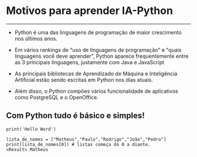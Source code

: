 # Motivos para aprender IA-Python

***

* Python é uma das linguagens de programação de maior crescimento nos últimos anos.

* Em vários rankings de "uso de linguagens de programação" e "quais linguagens você deve aprender", Python aparece frequentemente entre as 3 principais linguagens, justamente com Java e JavaScript

* As principais bibliotecas de Aprendizado de Máquina e Inteligência Artificial estão sendo escritas em Python nos dias atuais.

* Além disso, o Python compões vários funcionalidade de aplicativos como PostgreSQL e o OpenOffice.

## Com Python tudo é básico e simples!

```python3
print('Hello Word')

lista_de_nomes = ["Matheus","Paulo","Rodrigo","João","Pedro"]
print(lista_de_nomes[0]) # listas começa do 0 a diante.
<Result> Matheus

```
